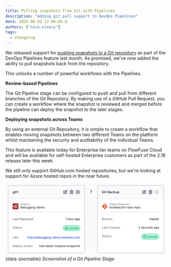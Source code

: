 ```yaml
---
title: Pulling snapshots from Git with Pipelines
description: "Adding git pull support to DevOps Pipelines"
date: 2025-06-02 12:00:00.0  
authors: ["nick-oleary"]
tags:
  - changelog
---
```


We released support for [pushing snapshots to a Git repository](/changelog/2025/04/git-integration/) as part of the DevOps Pipelines feature last month. As promised, we've now added the ability to pull snapshots back from the repository.

This unlocks a number of powerful workflows with the Pipelines.

**Review-based Pipelines**

The Git Pipeline stage can be configured to push and pull from different branches of the Git Repostory. By making use of a GitHub Pull Request, you can create a workflow where the snapshot is reviewed and merged before the pipeline can deploy the snapshot to the later stages.

**Deploying snapshots across Teams**

By using an external Git Repository, it is simple to create a workflow that enables moving snapshots between two different Teams on the platform whilst maintaining the security and auditability of the individual Teams.


This feature is available today for Enterprise tier teams on FlowFuse Cloud and will be available for self-hosted Enterprise customers as part of the 2.18 release later this week.

We still only support GitHub.com hosted repositories, but we're looking at support for Azure hosted repos in the near future.

![Screenshot of a Git Pipeline Stage](../04/images/git-pipeline-stage.png){data-zoomable}
_Screenshot of a Git Pipeline Stage_
